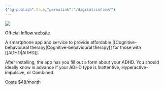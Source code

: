 ```yaml
---
{"dg-publish":true,"permalink":"/digital/inflow/"}
---
```


![](https://assets.website-files.com/623a0043a408ef2cbfc81880/623c636bbd8737ef5d6a3bcd_inflow_logo_horizontal_black%201.svg)

Official [Inflow website](https://www.getinflow.io/) 

A smartphone app and service to provide affordable [[Cognitive-behavioural therapy\|Cognitive-behavioural therapy]] for those with [[ADHD\|ADHD]].

After installing, the app has you fill out a form about your ADHD. You should ideally know in advance if your ADHD type is Inattentive, Hyperactive-impulsive, or Combined.

Costs $48/month